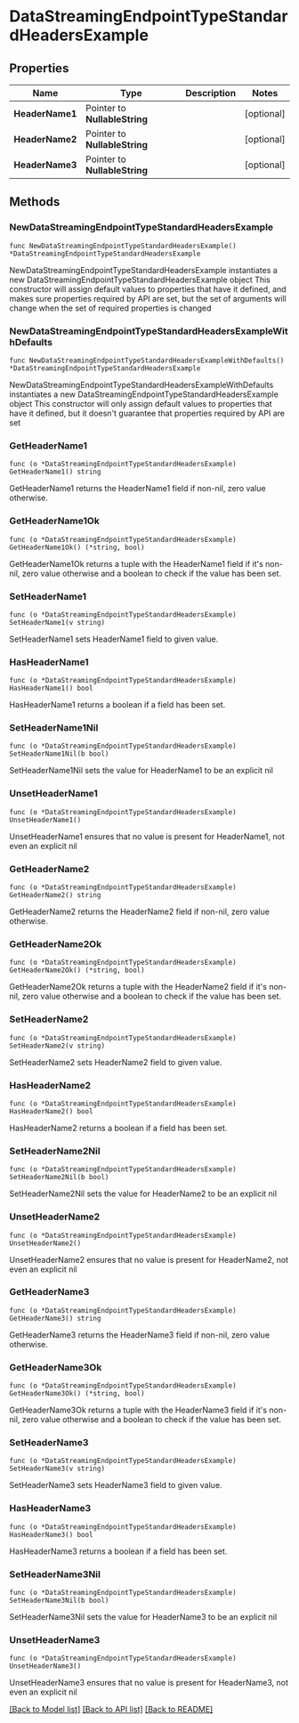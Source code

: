 # DataStreamingEndpointTypeStandardHeadersExample

## Properties

Name | Type | Description | Notes
------------ | ------------- | ------------- | -------------
**HeaderName1** | Pointer to **NullableString** |  | [optional] 
**HeaderName2** | Pointer to **NullableString** |  | [optional] 
**HeaderName3** | Pointer to **NullableString** |  | [optional] 

## Methods

### NewDataStreamingEndpointTypeStandardHeadersExample

`func NewDataStreamingEndpointTypeStandardHeadersExample() *DataStreamingEndpointTypeStandardHeadersExample`

NewDataStreamingEndpointTypeStandardHeadersExample instantiates a new DataStreamingEndpointTypeStandardHeadersExample object
This constructor will assign default values to properties that have it defined,
and makes sure properties required by API are set, but the set of arguments
will change when the set of required properties is changed

### NewDataStreamingEndpointTypeStandardHeadersExampleWithDefaults

`func NewDataStreamingEndpointTypeStandardHeadersExampleWithDefaults() *DataStreamingEndpointTypeStandardHeadersExample`

NewDataStreamingEndpointTypeStandardHeadersExampleWithDefaults instantiates a new DataStreamingEndpointTypeStandardHeadersExample object
This constructor will only assign default values to properties that have it defined,
but it doesn't guarantee that properties required by API are set

### GetHeaderName1

`func (o *DataStreamingEndpointTypeStandardHeadersExample) GetHeaderName1() string`

GetHeaderName1 returns the HeaderName1 field if non-nil, zero value otherwise.

### GetHeaderName1Ok

`func (o *DataStreamingEndpointTypeStandardHeadersExample) GetHeaderName1Ok() (*string, bool)`

GetHeaderName1Ok returns a tuple with the HeaderName1 field if it's non-nil, zero value otherwise
and a boolean to check if the value has been set.

### SetHeaderName1

`func (o *DataStreamingEndpointTypeStandardHeadersExample) SetHeaderName1(v string)`

SetHeaderName1 sets HeaderName1 field to given value.

### HasHeaderName1

`func (o *DataStreamingEndpointTypeStandardHeadersExample) HasHeaderName1() bool`

HasHeaderName1 returns a boolean if a field has been set.

### SetHeaderName1Nil

`func (o *DataStreamingEndpointTypeStandardHeadersExample) SetHeaderName1Nil(b bool)`

 SetHeaderName1Nil sets the value for HeaderName1 to be an explicit nil

### UnsetHeaderName1
`func (o *DataStreamingEndpointTypeStandardHeadersExample) UnsetHeaderName1()`

UnsetHeaderName1 ensures that no value is present for HeaderName1, not even an explicit nil
### GetHeaderName2

`func (o *DataStreamingEndpointTypeStandardHeadersExample) GetHeaderName2() string`

GetHeaderName2 returns the HeaderName2 field if non-nil, zero value otherwise.

### GetHeaderName2Ok

`func (o *DataStreamingEndpointTypeStandardHeadersExample) GetHeaderName2Ok() (*string, bool)`

GetHeaderName2Ok returns a tuple with the HeaderName2 field if it's non-nil, zero value otherwise
and a boolean to check if the value has been set.

### SetHeaderName2

`func (o *DataStreamingEndpointTypeStandardHeadersExample) SetHeaderName2(v string)`

SetHeaderName2 sets HeaderName2 field to given value.

### HasHeaderName2

`func (o *DataStreamingEndpointTypeStandardHeadersExample) HasHeaderName2() bool`

HasHeaderName2 returns a boolean if a field has been set.

### SetHeaderName2Nil

`func (o *DataStreamingEndpointTypeStandardHeadersExample) SetHeaderName2Nil(b bool)`

 SetHeaderName2Nil sets the value for HeaderName2 to be an explicit nil

### UnsetHeaderName2
`func (o *DataStreamingEndpointTypeStandardHeadersExample) UnsetHeaderName2()`

UnsetHeaderName2 ensures that no value is present for HeaderName2, not even an explicit nil
### GetHeaderName3

`func (o *DataStreamingEndpointTypeStandardHeadersExample) GetHeaderName3() string`

GetHeaderName3 returns the HeaderName3 field if non-nil, zero value otherwise.

### GetHeaderName3Ok

`func (o *DataStreamingEndpointTypeStandardHeadersExample) GetHeaderName3Ok() (*string, bool)`

GetHeaderName3Ok returns a tuple with the HeaderName3 field if it's non-nil, zero value otherwise
and a boolean to check if the value has been set.

### SetHeaderName3

`func (o *DataStreamingEndpointTypeStandardHeadersExample) SetHeaderName3(v string)`

SetHeaderName3 sets HeaderName3 field to given value.

### HasHeaderName3

`func (o *DataStreamingEndpointTypeStandardHeadersExample) HasHeaderName3() bool`

HasHeaderName3 returns a boolean if a field has been set.

### SetHeaderName3Nil

`func (o *DataStreamingEndpointTypeStandardHeadersExample) SetHeaderName3Nil(b bool)`

 SetHeaderName3Nil sets the value for HeaderName3 to be an explicit nil

### UnsetHeaderName3
`func (o *DataStreamingEndpointTypeStandardHeadersExample) UnsetHeaderName3()`

UnsetHeaderName3 ensures that no value is present for HeaderName3, not even an explicit nil

[[Back to Model list]](../README.md#documentation-for-models) [[Back to API list]](../README.md#documentation-for-api-endpoints) [[Back to README]](../README.md)



